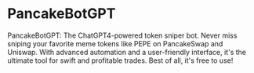 # PancakeBotGPT
 PancakeBotGPT: The ChatGPT4-powered token sniper bot. Never miss sniping your favorite meme tokens like PEPE on PancakeSwap and Uniswap. With advanced automation and a user-friendly interface, it's the ultimate tool for swift and profitable trades. Best of all, it's free to use!
